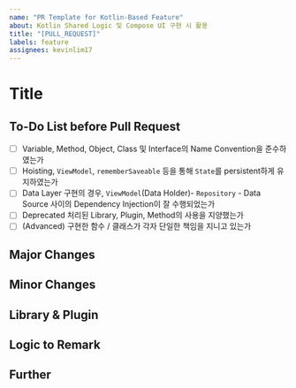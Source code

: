 ```yaml
---
name: "PR Template for Kotlin-Based Feature"
about: Kotlin Shared Logic 및 Compose UI 구현 시 활용
title: "[PULL_REQUEST]"
labels: feature
assignees: kevinlim17
---
```

# Title

## To-Do List before Pull Request
- [ ]  Variable, Method, Object, Class 및 Interface의 Name Convention을 준수하였는가
- [ ]  Hoisting, `ViewModel`, `rememberSaveable` 등을 통해 `State`를 persistent하게 유지하였는가
- [ ]  Data Layer 구현의 경우, `ViewModel`(Data Holder)- `Repository` - Data Source 사이의 Dependency Injection이 잘 수행되었는가
- [ ]  Deprecated 처리된 Library, Plugin, Method의 사용을 지양했는가
- [ ]  (Advanced) 구현한 함수 / 클래스가 각자 단일한 책임을 지니고 있는가

## Major Changes

## Minor Changes

## Library & Plugin

## Logic to Remark

## Further